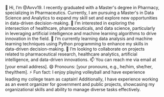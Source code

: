 👋 Hi, I’m @Avvv19. I recently graduated with a Master's degree in Pharmacy, specializing in Pharmaceutics. Currently, I am pursuing a Master's in Data Science and Analytics to expand my skill set and explore new opportunities in data-driven decision-making.
👀 I’m interested in exploring the intersection of healthcare, pharmaceuticals, and data science, particularly in leveraging artificial intelligence and machine learning algorithms to drive innovation in the field.
🌱 I’m currently learning data analysis and machine learning techniques using Python programming to enhance my skills in data-driven decision-making.
💞️ I’m looking to collaborate on projects related to pharmaceutical research, healthcare analytics, artificial intelligence, and data-driven innovations.
📫 You can reach me via email at [your email address].
😄 Pronouns: [your pronouns, e.g., he/him, she/her, they/them].
⚡ Fun fact: I enjoy playing volleyball and have experience leading my college team as captain!
Additionally, I have experience working as an event organizer for government and public projects, showcasing my organizational skills and ability to manage diverse tasks effectively.
